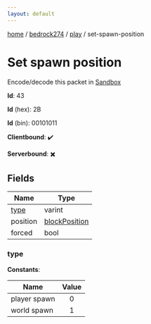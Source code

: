 ```yaml
---
layout: default
---
```


[home](/)  /  [bedrock274](/protocol/bedrock274)  /  [play](/protocol/bedrock274/play)  /  set-spawn-position

# Set spawn position

Encode/decode this packet in [Sandbox](../../../sandbox/bedrock274#Play.SetSpawnPosition)

**Id**: 43

**Id** (hex): 2B

**Id** (bin): 00101011

**Clientbound**: ✔️

**Serverbound**: ✖️

## Fields

Name | Type
---|---
[type](#type) | varint
position | [blockPosition](/protocol/bedrock274/types/block-position)
forced | bool

### type

**Constants**:

Name | Value
---|:---:
player spawn | 0
world spawn | 1
